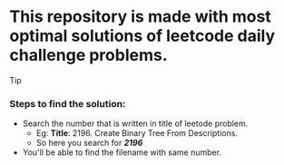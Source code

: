 # This repository is made with most optimal solutions of leetcode daily challenge problems.

> [!TIP]
> ### Steps to find the solution:
> - Search the number that is written in title of leetode problem.
>    - Eg: **Title**: 2196. Create Binary Tree From Descriptions.
>    - So here you search for **_2196_**
> - You'll be able to find the filename with same number.
